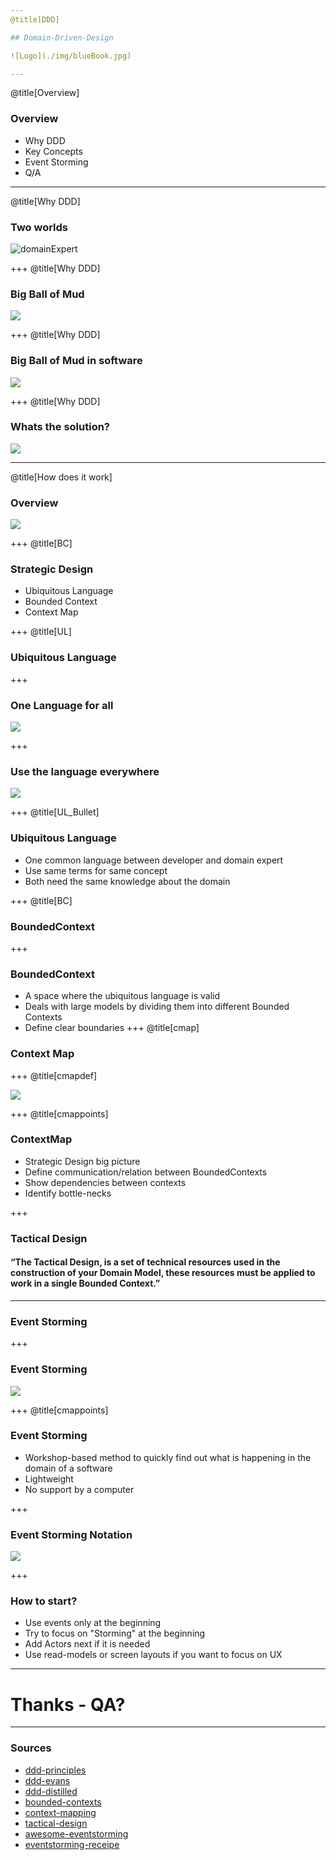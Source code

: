 ```yaml
---
@title[DDD]

## Domain-Driven-Design

![Logo](./img/blueBook.jpg)

---
```

@title[Overview]
### Overview
* Why DDD
* Key Concepts
* Event Storming
* Q/A

---
@title[Why DDD]

### Two worlds
![domainExpert](./img/dev_domainExperts.png)


+++
@title[Why DDD]

### Big Ball of Mud
![](./img/bbom_real.jpeg)

+++
@title[Why DDD]

### Big Ball of Mud in software
![](./img/bbom.png)

+++
@title[Why DDD]

### Whats the solution?
![](./img/boundedContexts.jpg)

---
@title[How does it work]


### Overview

![](./img/ddd_context.png)

+++
@title[BC]

### Strategic Design

* Ubiquitous Language
* Bounded Context
* Context Map


+++
@title[UL]
### Ubiquitous Language
+++
### One Language for all
![](./img/uq.png)

+++
### Use the language everywhere
![](./img/ddd_uq.gif)

+++
@title[UL_Bullet]
### Ubiquitous Language

* One common language between developer and domain expert
* Use same terms for same concept
* Both need the same knowledge about the domain

+++
@title[BC]

### BoundedContext


+++
### BoundedContext

* A space where the ubiquitous language is valid
* Deals with large models by dividing them into different Bounded Contexts
* Define clear boundaries
+++
@title[cmap]
### Context Map

+++
@title[cmapdef]

![](./img/contextMap.png)

+++
@title[cmappoints]

### ContextMap

* Strategic Design big picture
* Define communication/relation between BoundedContexts
* Show dependencies between contexts
* Identify bottle-necks

+++

### Tactical Design

#### “The Tactical Design, is a set of technical resources used in the construction of your Domain Model, these resources must be applied to work in a single Bounded Context.”

---
### Event Storming

+++

### Event Storming

![](./img/eventstorming.png)

+++
@title[cmappoints]

### Event Storming

* Workshop-based method to quickly find out what is happening in the domain of a software
* Lightweight
* No support by a computer

+++

### Event Storming Notation

![](./img/eventstorming_notation.jpeg)

+++

### How to start?

* Use events only at the beginning 
* Try to focus on "Storming" at the beginning
* Add Actors next if it is needed
* Use read-models or screen layouts if you want to focus on UX 


---

# Thanks - QA?

---

### Sources
* [ddd-principles](https://www.amazon.de/Patterns-Principles-Practices-Domain-Driven-Design/dp/1118714709/ref=sr_1_3?__mk_de_DE=%C3%85M%C3%85%C5%BD%C3%95%C3%91&keywords=ddd&qid=1568885147&s=books-intl-de&sr=1-3)
* [ddd-evans](https://www.amazon.de/Domain-Driven-Design-Tackling-Complexity-Software/dp/0321125215/ref=sr_1_2?__mk_de_DE=%C3%85M%C3%85%C5%BD%C3%95%C3%91&crid=2DBTY5TLDYZBC&keywords=tackling+complexity&qid=1568885072&s=books-intl-de&sprefix=tackling+compl%2Cenglish-books%2C166&sr=1-2)
* [ddd-distilled](https://www.amazon.de/Domain-Driven-Design-Distilled-Vaughn-Vernon/dp/0134434420)
* [bounded-contexts](https://martinfowler.com/bliki/BoundedContext.html)
* [context-mapping](https://stefan.kapferer.ch/2018/12/27/context-mapper-a-dsl-for-service-decomposition/)
* [tactical-design](https://thedomaindrivendesign.io/what-is-tactical-design/)
* [awesome-eventstorming](https://github.com/mariuszgil/awesome-eventstorming)
* [eventstorming-receipe](https://medium.com/@springdo/a-facilitators-recipe-for-event-storming-941dcb38db0d)

